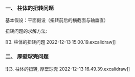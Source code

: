 ### 一、 柱体的扭转问题

基本假设：平面假设（扭转前后的横截面与轴垂直）

扭转问题的求解方法: 

[[3. 柱体的扭转问题 2022-12-13 15.00.19.excalidraw]]

### 二、 厚壁球壳问题

![[3. 柱体的扭转, 厚壁球壳 2022-12-13 16.49.39.excalidraw]]